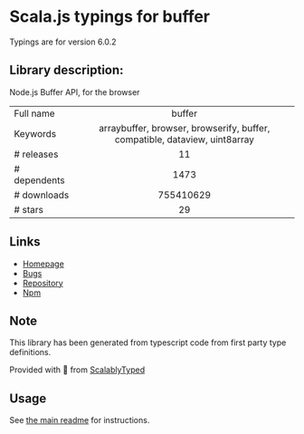 
# Scala.js typings for buffer

Typings are for version 6.0.2

## Library description:
Node.js Buffer API, for the browser

|                    |                 |
| ------------------ | :-------------: |
| Full name          | buffer |
| Keywords           | arraybuffer, browser, browserify, buffer, compatible, dataview, uint8array |
| # releases         | 11 |
| # dependents       | 1473 |
| # downloads        | 755410629 |
| # stars            | 29 |

## Links
- [Homepage](https://github.com/feross/buffer)
- [Bugs](https://github.com/feross/buffer/issues)
- [Repository](https://github.com/feross/buffer)
- [Npm](https://www.npmjs.com/package/buffer)
    


## Note
This library has been generated from typescript code from first party type definitions.

Provided with :purple_heart: from [ScalablyTyped](https://github.com/oyvindberg/ScalablyTyped)

## Usage
See [the main readme](../../readme.md) for instructions.


